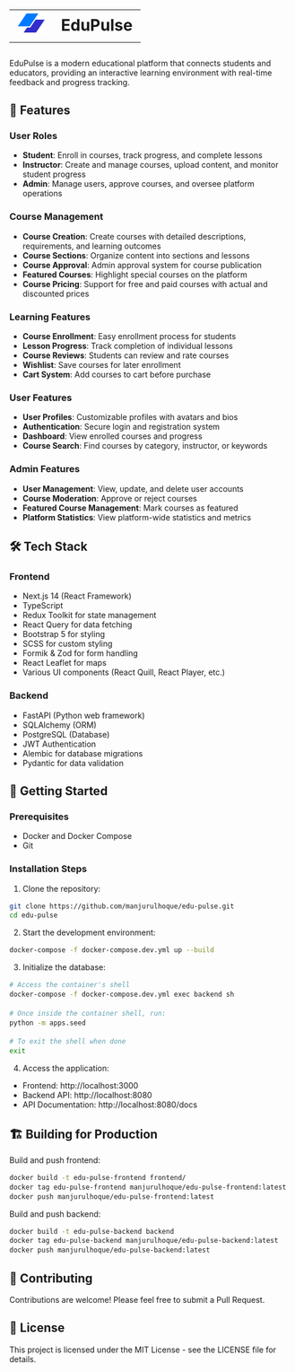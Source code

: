 # <table><tr><td><img src="frontend/public/assets/img/general/logo.svg" alt="EduPulse Logo" width="50"/></td><td>EduPulse</td></tr></table>

EduPulse is a modern educational platform that connects students and educators, providing an interactive learning environment with real-time feedback and progress tracking.

## 🌟 Features

### User Roles
- **Student**: Enroll in courses, track progress, and complete lessons
- **Instructor**: Create and manage courses, upload content, and monitor student progress
- **Admin**: Manage users, approve courses, and oversee platform operations

### Course Management
- **Course Creation**: Create courses with detailed descriptions, requirements, and learning outcomes
- **Course Sections**: Organize content into sections and lessons
- **Course Approval**: Admin approval system for course publication
- **Featured Courses**: Highlight special courses on the platform
- **Course Pricing**: Support for free and paid courses with actual and discounted prices

### Learning Features
- **Course Enrollment**: Easy enrollment process for students
- **Lesson Progress**: Track completion of individual lessons
- **Course Reviews**: Students can review and rate courses
- **Wishlist**: Save courses for later enrollment
- **Cart System**: Add courses to cart before purchase

### User Features
- **User Profiles**: Customizable profiles with avatars and bios
- **Authentication**: Secure login and registration system
- **Dashboard**: View enrolled courses and progress
- **Course Search**: Find courses by category, instructor, or keywords

### Admin Features
- **User Management**: View, update, and delete user accounts
- **Course Moderation**: Approve or reject courses
- **Featured Course Management**: Mark courses as featured
- **Platform Statistics**: View platform-wide statistics and metrics

## 🛠️ Tech Stack

### Frontend
- Next.js 14 (React Framework)
- TypeScript
- Redux Toolkit for state management
- React Query for data fetching
- Bootstrap 5 for styling
- SCSS for custom styling
- Formik & Zod for form handling
- React Leaflet for maps
- Various UI components (React Quill, React Player, etc.)

### Backend
- FastAPI (Python web framework)
- SQLAlchemy (ORM)
- PostgreSQL (Database)
- JWT Authentication
- Alembic for database migrations
- Pydantic for data validation

## 🚀 Getting Started

### Prerequisites
- Docker and Docker Compose
- Git

### Installation Steps

1. Clone the repository:
```bash
git clone https://github.com/manjurulhoque/edu-pulse.git
cd edu-pulse
```

2. Start the development environment:
```bash
docker-compose -f docker-compose.dev.yml up --build
```

3. Initialize the database:
```bash
# Access the container's shell
docker-compose -f docker-compose.dev.yml exec backend sh

# Once inside the container shell, run:
python -m apps.seed

# To exit the shell when done
exit
```

4. Access the application:
- Frontend: http://localhost:3000
- Backend API: http://localhost:8080
- API Documentation: http://localhost:8080/docs

## 🏗️ Building for Production

Build and push frontend:

```bash
docker build -t edu-pulse-frontend frontend/
docker tag edu-pulse-frontend manjurulhoque/edu-pulse-frontend:latest
docker push manjurulhoque/edu-pulse-frontend:latest
```

Build and push backend:

```bash
docker build -t edu-pulse-backend backend
docker tag edu-pulse-backend manjurulhoque/edu-pulse-backend:latest
docker push manjurulhoque/edu-pulse-backend:latest
```

## 🤝 Contributing

Contributions are welcome! Please feel free to submit a Pull Request.

## 📝 License

This project is licensed under the MIT License - see the LICENSE file for details.
